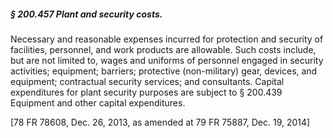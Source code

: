 ##### § 200.457 Plant and security costs. #####

Necessary and reasonable expenses incurred for protection and security of facilities, personnel, and work products are allowable. Such costs include, but are not limited to, wages and uniforms of personnel engaged in security activities; equipment; barriers; protective (non-military) gear, devices, and equipment; contractual security services; and consultants. Capital expenditures for plant security purposes are subject to § 200.439 Equipment and other capital expenditures.

[78 FR 78608, Dec. 26, 2013, as amended at 79 FR 75887, Dec. 19, 2014]